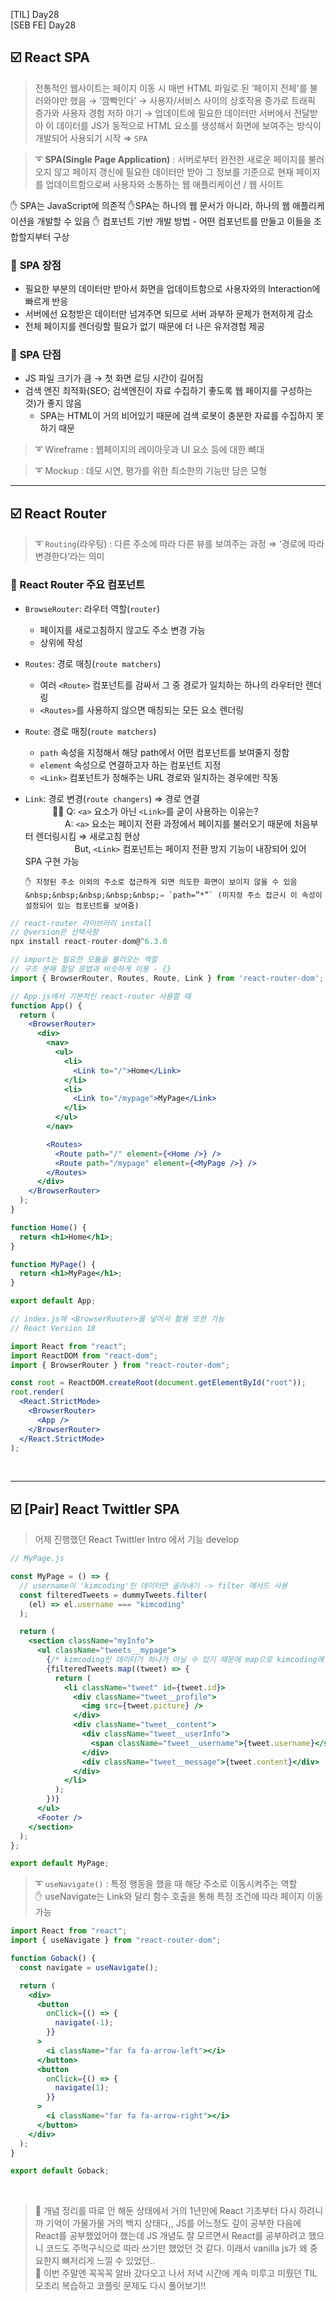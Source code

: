 [TIL] Day28 <br/>
[SEB FE] Day28

## ☑️ React SPA

> 전통적인 웹사이트는 페이지 이동 시 매번 HTML 파일로 된 ‘페이지 전체'를 불러와야만 했음 → ‘깜빡인다’
> → 사용자/서비스 사이의 상호작용 증가로 트래픽 증가와 사용자 경험 저하 야기
> → 업데이트에 필요한 데이터만 서버에서 전달받아 이 데이터를 JS가 동적으로 HTML 요소를 생성해서 화면에 보여주는 방식이 개발되어 사용되기 시작 ⇒ `SPA`

> ➰ **SPA(Single Page Application)**
> : 서버로부터 완전한 새로운 페이지를 불러오지 않고 페이지 갱신에 필요한 데이터만 받아 그 정보를 기준으로 현재 페이지를 업데이트함으로써 사용자와 소통하는 웹 애플리케이션 / 웹 사이트

✋ SPA는 JavaScript에 의존적
✋SPA는 하나의 웹 문서가 아니라, 하나의 웹 애플리케이션을 개발할 수 있음
✋ 컴포넌트 기반 개발 방법 - 어떤 컴포넌트를 만들고 이들을 조합할지부터 구상

### 📎 **SPA 장점**

- 필요한 부분의 데이터만 받아서 화면을 업데이트함으로 사용자와의 Interaction에 빠르게 반응
- 서버에선 요청받은 데이터만 넘겨주면 되므로 서버 과부하 문제가 현저하게 감소
- 전체 페이지를 렌더링할 필요가 없기 때문에 더 나은 유저경험 제공

### 📎 **SPA 단점**

- JS 파일 크기가 큼 → 첫 화면 로딩 시간이 길어짐
- 검색 엔진 최적화(SEO; 검색엔진이 자료 수집하기 좋도록 웹 페이지를 구성하는 것)가 좋지 않음
  - SPA는 HTML이 거의 비어있기 때문에 검색 로봇이 충분한 자료를 수집하지 못하기 때문

> ➰ Wireframe
> : 웹페이지의 레이아웃과 UI 요소 등에 대한 뼈대

> ➰ Mockup
> : 데모 시연, 평가를 위한 최소한의 기능만 담은 모형

---

## ☑️ React Router

> ➰ `Routing`(라우팅)
> : 다른 주소에 따라 다른 뷰를 보여주는 과정 ⇒ ‘경로에 따라 변경한다’라는 의미

### 📎 React Router 주요 컴포넌트

- `BrowseRouter`: 라우터 역할(`router`)
  - 페이지를 새로고침하지 않고도 주소 변경 가능
  - 상위에 작성
- `Routes`: 경로 매칭(`route matchers`)
  - 여러 `<Route>` 컴포넌트를 감싸서 그 중 경로가 일치하는 하나의 라우터만 렌더링
  - `<Routes>`를 사용하지 않으면 매칭되는 모든 요소 렌더링
- `Route`: 경로 매칭(`route matchers`)
  - `path` 속성을 지정해서 해당 path에서 어떤 컴포넌트를 보여줄지 정함
  - `element` 속성으로 연결하고자 하는 컴포넌트 지정
  - `<Link>` 컴포넌트가 정해주는 URL 경로와 일치하는 경우에만 작동
- `Link`: 경로 변경(`route changers`) ⇒ 경로 연결 <br/>
  &nbsp;&nbsp;&nbsp;&nbsp;&nbsp;&nbsp;&nbsp;&nbsp;&nbsp;&nbsp; 🤷‍♀️ Q: `<a>` 요소가 아닌 `<Link>`를 굳이 사용하는 이유는? <br/>
  &nbsp;&nbsp;&nbsp;&nbsp;&nbsp;&nbsp;&nbsp;&nbsp;&nbsp;&nbsp;&nbsp;&nbsp;&nbsp;&nbsp;&nbsp; A: `<a>` 요소는 페이지 전환 과정에서 페이지를 불러오기 때문에 처음부터 렌더링시킴 ⇒ 새로고침 현상<br/>
  &nbsp;&nbsp;&nbsp;&nbsp;&nbsp;&nbsp;&nbsp;&nbsp;&nbsp;&nbsp;&nbsp;&nbsp;&nbsp;&nbsp;&nbsp;&nbsp;&nbsp;&nbsp;&nbsp;&nbsp;But, `<Link>` 컴포넌트는 페이지 전환 방지 기능이 내장되어 있어 SPA 구현 가능 <br/>

      ✋ 지정된 주소 이외의 주소로 접근하게 되면 의도한 화면이 보이지 않을 수 있음
      &nbsp;&nbsp;&nbsp;&nbsp;&nbsp;⇒ `path=”*”` (미지정 주소 접근시 이 속성이 설정되어 있는 컴포넌트를 보여줌)

```jsx
// react-router 라이브러리 install
// @version은 선택사항
npx install react-router-dom@^6.3.0

// import는 필요한 모듈을 불러오는 역할
// 구조 분해 할당 문법과 비슷하게 이용 - {}
import { BrowserRouter, Routes, Route, Link } from 'react-router-dom';
```

```jsx
// App.js에서 기본적인 react-router 사용할 때
function App() {
  return (
    <BrowserRouter>
      <div>
        <nav>
          <ul>
            <li>
              <Link to="/">Home</Link>
            </li>
            <li>
              <Link to="/mypage">MyPage</Link>
            </li>
          </ul>
        </nav>

        <Routes>
          <Route path="/" element={<Home />} />
          <Route path="/mypage" element={<MyPage />} />
        </Routes>
      </div>
    </BrowserRouter>
  );
}

function Home() {
  return <h1>Home</h1>;
}

function MyPage() {
  return <h1>MyPage</h1>;
}

export default App;
```

```jsx
// index.js에 <BrowserRouter>를 넣어서 활용 또한 가능
// React Version 18

import React from "react";
import ReactDOM from "react-dom";
import { BrowserRouter } from "react-router-dom";

const root = ReactDOM.createRoot(document.getElementById("root"));
root.render(
  <React.StrictMode>
    <BrowserRouter>
      <App />
    </BrowserRouter>
  </React.StrictMode>
);
```

<br/>

---

## ☑️ [Pair] React Twittler SPA

> 어제 진행했던 React Twittler Intro 에서 기능 develop

```jsx
// MyPage.js

const MyPage = () => {
  // username이 'kimcoding'인 데이터만 골라내기 -> filter 메서드 사용
  const filteredTweets = dummyTweets.filter(
    (el) => el.username === "kimcoding"
  );

  return (
    <section className="myInfo">
      <ul className="tweets__mypage">
        {/* kimcoding인 데이터가 하나가 아닐 수 있기 때문에 map으로 kimcoding에 해당하는 데이터 모조리 가져와서 보여주기 */}
        {filteredTweets.map((tweet) => {
          return (
            <li className="tweet" id={tweet.id}>
              <div className="tweet__profile">
                <img src={tweet.picture} />
              </div>
              <div className="tweet__content">
                <div className="tweet__userInfo">
                  <span className="tweet__username">{tweet.username}</span>
                </div>
                <div className="tweet__message">{tweet.content}</div>
              </div>
            </li>
          );
        })}
      </ul>
      <Footer />
    </section>
  );
};

export default MyPage;
```

> ➰ `useNavigate()`
> : 특정 행동을 했을 때 해당 주소로 이동시켜주는 역할
> ✋ useNavigate는 Link와 달리 함수 호출을 통해 특정 조건에 따라 페이지 이동 가능

```jsx
import React from "react";
import { useNavigate } from "react-router-dom";

function Goback() {
  const navigate = useNavigate();

  return (
    <div>
      <button
        onClick={() => {
          navigate(-1);
        }}
      >
        <i className="far fa fa-arrow-left"></i>
      </button>
      <button
        onClick={() => {
          navigate(1);
        }}
      >
        <i className="far fa fa-arrow-right"></i>
      </button>
    </div>
  );
}

export default Goback;
```

<br/>

> 🫠 개념 정리를 따로 안 해둔 상태에서 거의 1년만에 React 기초부터 다시 하려니까 기억이 가물가물 거의 백지 상태다,, JS를 어느정도 깊이 공부한 다음에 React를 공부했었어야 했는데 JS 개념도 잘 모르면서 React를 공부하려고 했으니 코드도 주먹구식으로 따라 쓰기만 했었던 것 같다. 이래서 vanilla js가 왜 중요한지 뼈저리게 느낄 수 있었던.. <br/>
> 💪 이번 주말엔 꼭꼭꼭 알바 갔다오고 나서 저녁 시간에 계속 미루고 미뤘던 TIL 모조리 복습하고 코플릿 문제도 다시 풀어보기!!

